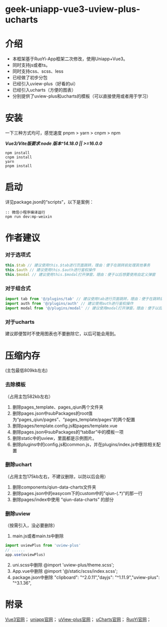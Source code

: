 # geek-uniapp-vue3-uview-plus-ucharts

# 介绍

* 本框架基于RuoYi-App框架二次修改，使用Uniapp+Vue3。
* 同时支持js或者ts。
* 同时支持css、scss、less
* 已经做了初步分包
* 已经引入uview-plus（好看的ui）
* 已经引入ucharts（方便的图表）
* 分别提供了uview-plus和ucharts的模板（可以直接使用或者用于学习）

# 安装

一下三种方式均可，感觉速度 pnpm > yarn > cnpm > npm

***Vue3/Vite版要求 node 版本^14.18.0 || >=16.0.0***

```shell
npm install
cnpm install
yarn
pnpm install
```

# 启动

详见package.json的“scripts”，以下是案例：

```shell
:: 微信小程序编译运行
npm run dev:mp-weixin
```

# 作者建议

### 对于选项式

```js
this.$tab // 建议使用this.$tab进行页面跳转，理由：便于在跳转前处理其他事务
this.$auth // 建议使用this.$auth进行鉴权操作
this.$modal // 建议使用this.$modal打开弹窗，理由：便于以后想要使用自定义弹窗
```

### 对于组合式

```js
import tab from '@/plugins/tab' // 建议使用tab进行页面跳转，理由：便于在跳转前处理其他事务
import auth from '@/plugins/auth' // 建议使用auth进行鉴权操作
import modal from '@/plugins/modal' // 建议使用modal打开弹窗，理由：便于以后想要使用自定义弹窗
```

### 对于ucharts

建议即便暂时不使用图表也不要删除它，以后可能会用到。

# 压缩内存

(主包最低809kb左右)

### 去除模板

（占用主包582kb左右）

1. 删除pages_template、pages_qiun两个文件夹
2. 删除pages.json中subPackages的root值为“pages_qiun/pages”、“pages_template/pages”的两个配置
3. 删除pages/template.config.js和pages/template.vue
4. 删除pages.json中subPackages的“tabBar”中的模板一项
5. 删除static中的uview，里面都是示例图片。
6. 删除plugins中的config.js和common.js，并在plugins/index.js中删除相关配置

### 删除uchart

（占用主包175kb左右，不建议删除，以防以后会用）

1. 删除components/qiun-data-charts文件夹
2. 删除pages.json中的easycom下的custom中的"qiun-(.*)"的那一行
3. 删除pages/index中使用 “qiun-data-charts” 的部分

### 删除uview

（按需引入，没必要删除）

1. main.js或者main.ts中删除

```js
import uviewPlus from 'uview-plus'
// ......
app.use(uviewPlus)
```

2. uni.scss中删除 @import 'uview-plus/theme.scss';
3. App.vue中删除  @import '@/static/scss/index.scss';
4. package.json中删除    "clipboard": "^2.0.11","dayjs": "^1.11.9","uview-plus": "^3.1.36",

# 附录

[Vue3官网](https://cn.vuejs.org/)；
[uniapp官网](https://uniapp.dcloud.net.cn/)；
[uView-plus官网](https://uiadmin.net/uview-plus/)；
[uCharts官网](https://www.ucharts.cn/v2/#/)；
[RuoYi官网](http://ruoyi.vip/)；
